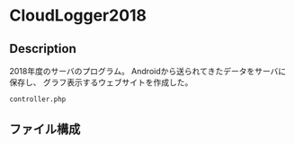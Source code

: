 # CloudLogger2018

## Description
2018年度のサーバのプログラム。
Androidから送られてきたデータをサーバに保存し、
グラフ表示するウェブサイトを作成した。

```sh
controller.php
```
## ファイル構成
